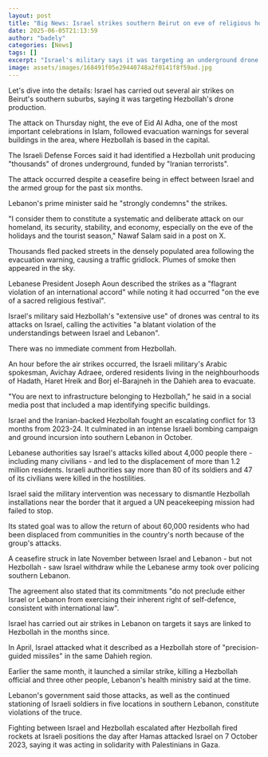```yaml
---
layout: post
title: "Big News: Israel strikes southern Beirut on eve of religious holiday"
date: 2025-06-05T21:13:59
author: "badely"
categories: [News]
tags: []
excerpt: "Israel's military says it was targeting an underground drone factory of armed group Hezbollah."
image: assets/images/168491f05e29440748a2f0141f8f59ad.jpg
---
```


Let's dive into the details: Israel has carried out several air strikes on Beirut's southern suburbs, saying it was targeting Hezbollah's drone production.

The attack on Thursday night, the eve of Eid Al Adha, one of the most important celebrations in Islam, followed evacuation warnings for several buildings in the area, where Hezbollah is based in the capital.

The Israeli Defense Forces said it had identified a Hezbollah unit producing "thousands" of drones underground, funded by "Iranian terrorists".

The attack occurred despite a ceasefire being in effect between Israel and the armed group for the past six months. 

Lebanon's prime minister said he "strongly condemns" the strikes. 

"I consider them to constitute a systematic and deliberate attack on our homeland, its security, stability, and economy, especially on the eve of the holidays and the tourist season," Nawaf Salam said in a post on X.

Thousands fled packed streets in the densely populated area following the evacuation warning, causing a traffic gridlock. Plumes of smoke then appeared in the sky. 

Lebanese President Joseph Aoun described the strikes as a "flagrant violation of an international accord" while noting it had occurred "on the eve of a sacred religious festival".

Israel's military said Hezbollah's "extensive use" of drones was central to its attacks on Israel, calling the activities "a blatant violation of the understandings between Israel and Lebanon".

There was no immediate comment from Hezbollah.

An hour before the air strikes occurred, the Israeli military's Arabic spokesman, Avichay Adraee, ordered residents living  in the neighbourhoods of Hadath, Haret Hreik and Borj el-Barajneh in the Dahieh area to evacuate.

"You are next to infrastructure belonging to Hezbollah," he said in a social media post that included a map identifying specific buildings.

Israel and the Iranian-backed Hezbollah fought an escalating conflict for 13 months from 2023-24. It culminated in an intense Israeli bombing campaign and ground incursion into southern Lebanon in October.

Lebanese authorities say Israel's attacks killed about 4,000 people there - including many civilians - and led to the displacement of more than 1.2 million residents. Israeli authorities say more than 80 of its soldiers and 47 of its civilians were killed in the hostilities.

Israel said the military intervention was necessary to dismantle Hezbollah installations near the border that it argued a UN peacekeeping mission had failed to stop.

Its stated goal was to allow the return of about 60,000 residents who had been displaced from communities in the country's north because of the group's attacks.

A ceasefire struck in late November between Israel and Lebanon - but not Hezbollah - saw Israel withdraw while the Lebanese army took over policing southern Lebanon.

The agreement also stated that its  commitments "do not preclude either Israel or Lebanon from exercising their inherent right of self-defence, consistent with international law".

Israel has carried out air strikes in Lebanon on targets it says are linked to Hezbollah in the months since.

In April, Israel attacked what it described as a Hezbollah store of "precision-guided missiles" in the same Dahieh region.

Earlier the same month, it launched a similar strike, killing a Hezbollah official and three other people, Lebanon's health ministry said at the time. 

Lebanon's government said those attacks, as well as the continued stationing of Israeli soldiers in five locations in southern Lebanon, constitute violations of the truce.

Fighting between Israel and Hezbollah escalated after Hezbollah fired rockets at Israeli positions the day after Hamas attacked Israel on 7 October 2023, saying it was acting in solidarity with Palestinians in Gaza.

